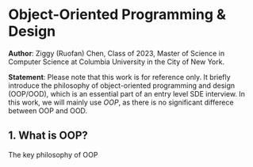 # Object-Oriented Programming & Design

**Author**: Ziggy (Ruofan) Chen, Class of 2023, Master of Science in Computer Science at Columbia University in the City of New York.

**Statement**: Please note that this work is for reference only. It briefly introduce the philosophy of object-oriented programming and design (OOP/OOD), which is an essential part of an entry level SDE interview. In this work, we will mainly use *OOP*, as there is no significant differece between OOP and OOD.



## 1. What is OOP?

The key philosophy of OOP